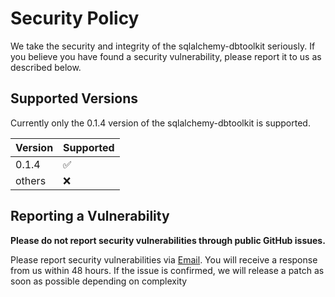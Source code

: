 # Security Policy
We take the security and integrity of the sqlalchemy-dbtoolkit seriously.
If you believe you have found a security vulnerability, please report it to us as described below.

## Supported Versions

Currently only the 0.1.4 version of the sqlalchemy-dbtoolkit is supported.

| Version | Supported          |
| ------- | ------------------ |
| 0.1.4   | :white_check_mark: |
| others  | :x:                |

## Reporting a Vulnerability

**Please do not report security vulnerabilities through public GitHub issues.**

Please report security vulnerabilities via [Email](mailto:github.senate902@passfwd.com).
You will receive a response from us within 48 hours.
If the issue is confirmed, we will release a patch as soon as possible depending on complexity
